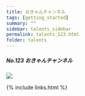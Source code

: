```yaml
---
title: おきゃんチャンネル
tags: [getting_started]
summary: ""
sidebar: talents_sidebar
permalink: talents_123.html
folder: talents
---
```



##### No.123 おきゃんチャンネル

![](https://yt3.ggpht.com/ytc/AKedOLQ-HINBHQN4joBpLKCf2-EsecVHbmQ3WnLH5kJL=s176-c-k-c0x00ffffff-no-rj)







{% include links.html %}

